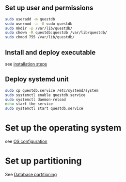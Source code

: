 ## Set up user and permissions

```bash
sudo useradd -m questdb
sudo usermod -a -G sudo questdb
sudo mkdir -p /var/lib/questdb/
sudo chown -R questdb:questdb /var/lib/questdb/
sudo chmod 755 /var/lib/questdb/
```

## Install and deploy executable

see [installation steps](https://questdb.com/docs/quick-start/#install-questdb)

## Deploy systemd unit

```bash
sudo cp questdb.service /etc/systemd/system
sudo systemctl enable questdb.service
sudo systemctl daemon-reload
echo start the service
sudo systemctl start questdb.service
```

# Set up the operating system

see [OS configuration](https://questdb.com/docs/operations/capacity-planning/#os-configuration)

# Set up partitioning

See [Database partitioning](https://questdb.com/glossary/database-partitioning/)
